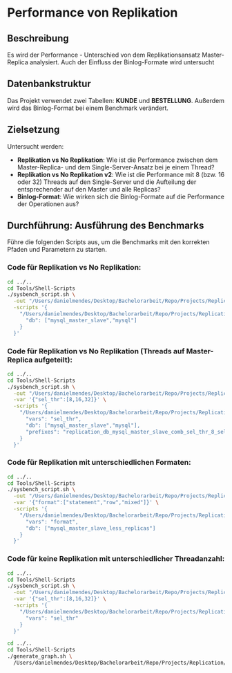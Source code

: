 # Performance von Replikation

## Beschreibung

Es wird der Performance - Unterschied von dem Replikationsansatz Master-Replica analysiert.
Auch der Einfluss der Binlog-Formate wird untersucht

## Datenbankstruktur

Das Projekt verwendet zwei Tabellen: **KUNDE** und **BESTELLUNG**.
Außerdem wird das Binlog-Format bei einem Benchmark verändert.

## Zielsetzung
Untersucht werden:
- **Replikation vs No Replikation**: Wie ist die Performance zwischen dem Master-Replica- und dem Single-Server-Ansatz bei je einem Thread?
- **Replikation vs No Replikation v2**: Wie ist die Performance mit 8 (bzw. 16 oder 32) Threads auf den Single-Server und die Aufteilung der entsprechender auf den Master und alle Replicas?
- **Binlog-Format**: Wie wirken sich die Binlog-Formate auf die Performance der Operationen aus?

## Durchführung: Ausführung des Benchmarks
Führe die folgenden Scripts aus, um die Benchmarks mit den korrekten Pfaden und Parametern zu starten.

### Code für Replikation vs No Replikation:
```bash
cd ../..
cd Tools/Shell-Scripts
./sysbench_script.sh \
  -out "/Users/danielmendes/Desktop/Bachelorarbeit/Repo/Projects/Replication/Output" \
  -scripts '{
    "/Users/danielmendes/Desktop/Bachelorarbeit/Repo/Projects/Replication/Scripts/replication": {
      "db": ["mysql_master_slave","mysql"]
    }
  }'
```

### Code für Replikation vs No Replikation (Threads auf Master-Replica aufgeteilt):
```bash
cd ../..
cd Tools/Shell-Scripts
./sysbench_script.sh \
  -out "/Users/danielmendes/Desktop/Bachelorarbeit/Repo/Projects/Replication/Output" \
  -var '{"sel_thr":[8,16,32]}' \
  -scripts '{
    "/Users/danielmendes/Desktop/Bachelorarbeit/Repo/Projects/Replication/Scripts/replication": {
      "vars": "sel_thr",
      "db": ["mysql_master_slave","mysql"],
      "prefixes": "replication_db_mysql_master_slave_comb_sel_thr_8_select,replication_db_mysql_master_slave_comb_sel_thr_16_select,replication_db_mysql_master_slave_comb_sel_thr_32_select"
    }
  }'
```

### Code für Replikation mit unterschiedlichen Formaten:
```bash
cd ../..
cd Tools/Shell-Scripts
./sysbench_script.sh \
  -out "/Users/danielmendes/Desktop/Bachelorarbeit/Repo/Projects/Replication/Output" \
  -var '{"format":["statement","row","mixed"]}' \
  -scripts '{
    "/Users/danielmendes/Desktop/Bachelorarbeit/Repo/Projects/Replication/Scripts/replication": {
      "vars": "format",
      "db": ["mysql_master_slave_less_replicas"]
    }
  }'
```

### Code für keine Replikation mit unterschiedlicher Threadanzahl:
```bash
cd ../..
cd Tools/Shell-Scripts
./sysbench_script.sh \
  -out "/Users/danielmendes/Desktop/Bachelorarbeit/Repo/Projects/Replication/Output" \
  -var '{"sel_thr":[8,16,32]}' \
  -scripts '{
    "/Users/danielmendes/Desktop/Bachelorarbeit/Repo/Projects/Replication/Scripts/replication": {
      "vars": "sel_thr"
    }
  }'
```

```bash
cd ../..
cd Tools/Shell-Scripts
./generate_graph.sh \
  /Users/danielmendes/Desktop/Bachelorarbeit/Repo/Projects/Replication/Output
```